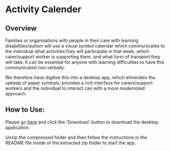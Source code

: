# Activity Calender
## Overview
Families or organisations with people in their care with learning disabilities/autism will use a visual symbol calendar which communicates to the individual what activities they will participate in that week, which carer/support worker is supporting them, and what form of transport they will take. It can be essential for anyone with learning difficulties to have this communicated non verbally.

We therefore have digitise this into a desktop app, which eliminates the upkeep of paper symbols, provides a rich interface for carers/support workers and the individual to interact can with a more modernized approach.

## How to Use:
Please go [here](https://github.com/j97051/Activity-Calender/blob/main/desktop-application/ActivityCalender2021-Release-v1.0.4.zip) and click the 'Download' button to download the desktop application.

Unzip the compressed folder and then follow the instructions in the README file inside of the extracted zip folder to start the app.
